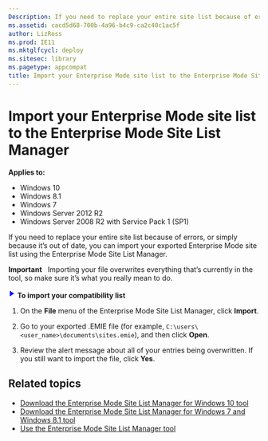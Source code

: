 ```yaml
---
Description: If you need to replace your entire site list because of errors, or simply because it’s out of date, you can import your exported Enterprise Mode site list using the Enterprise Mode Site List Manager.
ms.assetid: cacd5d68-700b-4a96-b4c9-ca2c40c1ac5f
author: LizRoss
ms.prod: IE11
ms.mktglfcycl: deploy
ms.sitesec: library
ms.pagetype: appcompat
title: Import your Enterprise Mode site list to the Enterprise Mode Site List Manager (Internet Explorer 11 for IT Pros)
---
```


# Import your Enterprise Mode site list to the Enterprise Mode Site List Manager

**Applies to:**

-   Windows 10
-   Windows 8.1
-   Windows 7
-   Windows Server 2012 R2
-   Windows Server 2008 R2 with Service Pack 1 (SP1)

If you need to replace your entire site list because of errors, or simply because it’s out of date, you can import your exported Enterprise Mode site list using the Enterprise Mode Site List Manager.

**Important**  
Importing your file overwrites everything that’s currently in the tool, so make sure it’s what you really mean to do.

 ![](images/wedge.gif) **To import your compatibility list**

1.  On the **File** menu of the Enterprise Mode Site List Manager, click **Import**.

2.  Go to your exported .EMIE file (for example, `C:\users\<user_name>\documents\sites.emie`), and then click **Open**.

3.  Review the alert message about all of your entries being overwritten. If you still want to import the file, click **Yes**.

## Related topics
- [Download the Enterprise Mode Site List Manager for Windows 10 tool](http://go.microsoft.com/fwlink/p/?LinkId=716853)
- [Download the Enterprise Mode Site List Manager for Windows 7 and Windows 8.1 tool](http://go.microsoft.com/fwlink/p/?LinkID=394378)
- [Use the Enterprise Mode Site List Manager tool](use-the-enterprise-mode-site-list-manager-tool.md)
 

 



